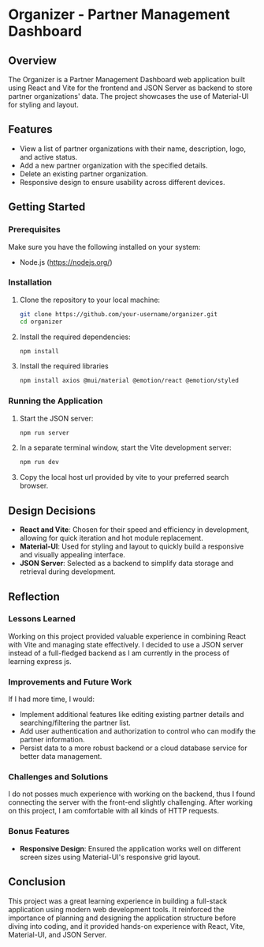 # Organizer - Partner Management Dashboard

## Overview

The Organizer is a Partner Management Dashboard web application built using React and Vite for the frontend and JSON Server as backend to store partner organizations' data. The project showcases the use of Material-UI for styling and layout.

## Features

- View a list of partner organizations with their name, description, logo, and active status.
- Add a new partner organization with the specified details.
- Delete an existing partner organization.
- Responsive design to ensure usability across different devices.

## Getting Started

### Prerequisites

Make sure you have the following installed on your system:

- Node.js (https://nodejs.org/)

### Installation

1. Clone the repository to your local machine:

    ```sh
    git clone https://github.com/your-username/organizer.git
    cd organizer
    ```

2. Install the required dependencies:

    ```sh
    npm install
    ```

3. Install the required libraries

    ```sh
    npm install axios @mui/material @emotion/react @emotion/styled
    ```

### Running the Application

1. Start the JSON server:

    ```sh
    npm run server
    ```

2. In a separate terminal window, start the Vite development server:

    ```sh
    npm run dev
    ```
3. Copy the local host url provided by vite to your preferred search browser.

## Design Decisions

- **React and Vite**: Chosen for their speed and efficiency in development, allowing for quick iteration and hot module replacement.
- **Material-UI**: Used for styling and layout to quickly build a responsive and visually appealing interface.
- **JSON Server**: Selected as a backend to simplify data storage and retrieval during development.

## Reflection

### Lessons Learned

Working on this project provided valuable experience in combining React with Vite and managing state effectively. I decided to use a JSON server instead of a full-fledged backend as I am currently in the process of learning express js.

### Improvements and Future Work

If I had more time, I would:

- Implement additional features like editing existing partner details and searching/filtering the partner list.
- Add user authentication and authorization to control who can modify the partner information.
- Persist data to a more robust backend or a cloud database service for better data management.

### Challenges and Solutions

I do not posses much experience with working on the backend, thus I found connecting the server with the front-end slightly challenging. After working on this project, I am comfortable with all kinds of HTTP requests. 

### Bonus Features

- **Responsive Design**: Ensured the application works well on different screen sizes using Material-UI's responsive grid layout.

## Conclusion

This project was a great learning experience in building a full-stack application using modern web development tools. It reinforced the importance of planning and designing the application structure before diving into coding, and it provided hands-on experience with React, Vite, Material-UI, and JSON Server.

